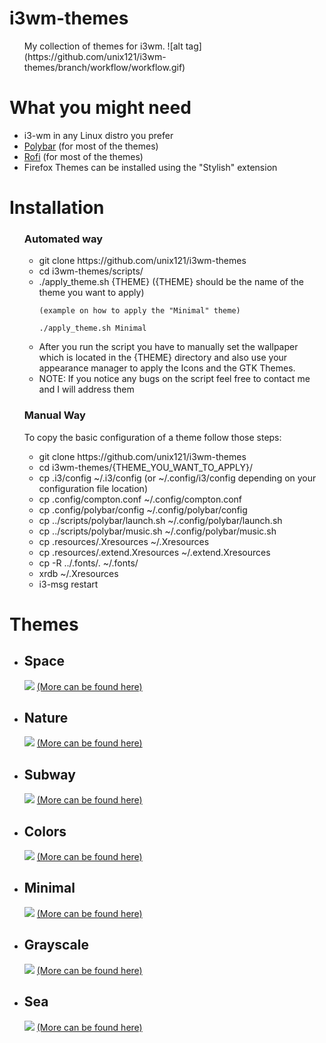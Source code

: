 <link rel="stylesheet" href="https://github.com/unix121/Themes/blob/master/style.css">
  <h1>i3wm-themes</h1>
  <ul>
   My collection of themes for i3wm.
   ![alt
tag](https://github.com/unix121/i3wm-themes/branch/workflow/workflow.gif) 
  </ul>
  
  <h1>What you might need</h1>
  <ul>
    <li> i3-wm in any Linux distro you prefer</li>
    <li> <a href="https://github.com/jaagr/polybar">Polybar</a> (for most of the themes)</li>
    <li> <a href="https://davedavenport.github.io/rofi/">Rofi</a> (for most of the themes)</li>
    <li> Firefox Themes can be installed using the "Stylish" extension</li>
  </ul>
  
<h1>Installation</h1> 
<ul>
<h3>Automated way</h3>
  <ul>
  <li> git clone https://github.com/unix121/i3wm-themes</li>
  <li> cd i3wm-themes/scripts/</li>
  <li> ./apply_theme.sh {THEME} ({THEME} should be the name of the theme you want to apply)

    (example on how to apply the "Minimal" theme)

    ./apply_theme.sh Minimal
 </li>
 <li> After you run the script you have to manually set the wallpaper
which is located in the {THEME} directory and also use your 
appearance manager to apply the Icons and the GTK Themes.</li>
  <li> NOTE: If you notice any bugs on the script feel free to contact me and I will address them</li>
  </ul>
 <h3>Manual Way</h3> To copy the basic configuration of a theme follow those steps:
  <ul>
  <li> git clone https://github.com/unix121/i3wm-themes </li>
  <li> cd i3wm-themes/{THEME_YOU_WANT_TO_APPLY}/</li>
  <li> cp .i3/config ~/.i3/config (or ~/.config/i3/config depending on your configuration file location)</li>
  <li> cp .config/compton.conf ~/.config/compton.conf</li>
  <li> cp .config/polybar/config ~/.config/polybar/config</li>
  <li> cp ../scripts/polybar/launch.sh ~/.config/polybar/launch.sh</li>
  <li> cp ../scripts/polybar/music.sh ~/.config/polybar/music.sh</li>
  <li> cp .resources/.Xresources ~/.Xresources</li>
  <li> cp .resources/.extend.Xresources ~/.extend.Xresources</li>
  <li> cp -R ../.fonts/. ~/.fonts/</li>
  <li> xrdb ~/.Xresources</li>
  <li> i3-msg restart</li>
  </ul>
  

</ul>
  
<h1>Themes</h1>

<ul>
  <li><h2>Space</h2>
  <img src="https://i.imgur.com/eLkyvc0.png">
  <a href="http://imgur.com/a/0hmbl">(More can be found here)</a></li>
  <li><h2>Nature</h2>
  <img src="http://i.imgur.com/1B7IA96.png">
  <a href="http://imgur.com/a/PuXie">(More can be found here)</a></li>
  <li><h2>Subway</h2>
    <img src="http://i.imgur.com/M5ZH9Dh.png">
    <a href="http://imgur.com/a/1aO8E">(More can be found here)</a></li>
  <li><h2>Colors</h2>
    <img src="http://i.imgur.com/ZUEzkiT.png">
    <a href="http://imgur.com/a/ub0Jl">(More can be found here)</a></li>
  <li><h2>Minimal</h2>
    <img src="http://i.imgur.com/aaosiZ2.png">
    <a href="http://imgur.com/gallery/bZHDF">(More can be found here)</a></li>
  <li><h2>Grayscale</h2>
    <img src="http://i.imgur.com/K0uT5ua.png">
    <a href="http://imgur.com/gallery/1TYFd">(More can be found here)</a></li>
  <li><h2>Sea</h2>
    <img src="http://i.imgur.com/yapFCCe.png">
    <a href="http://imgur.com/a/3BsTW">(More can be found here)</a></li>
  </ul>
